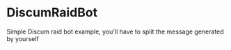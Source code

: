 # DiscumRaidBot
Simple Discum raid bot example, you'll have to split the message generated by yourself
